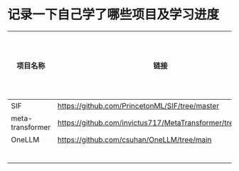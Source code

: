 # 记录一下自己学了哪些项目及学习进度

| 项目名称             | 链接                                                         | 学习进度(%) | 开始时间     | 是否还在学 |学习笔记链接|
|------------------|------------------------------------------------------------|---------|----------|-------|-------|
| SIF              | https://github.com/PrincetonML/SIF/tree/master             | 0       | 20231205 | 是     |  |
| meta-transformer | https://github.com/invictus717/MetaTransformer/tree/master | 0       | 20231205 | 是     |   |
| OneLLM           | https://github.com/csuhan/OneLLM/tree/main                 |  0      |  20231211| 是     |   |
|                  |                                                            |         |          |       | |
|                  |                                                            |         |          |       |   |
|                  |                                                            |         |          |       |   |
|                  |                                                            |         |          |       |  |
|                  |                                                            |         |          |       | |
|                  |                                                            |         |          |       | |

